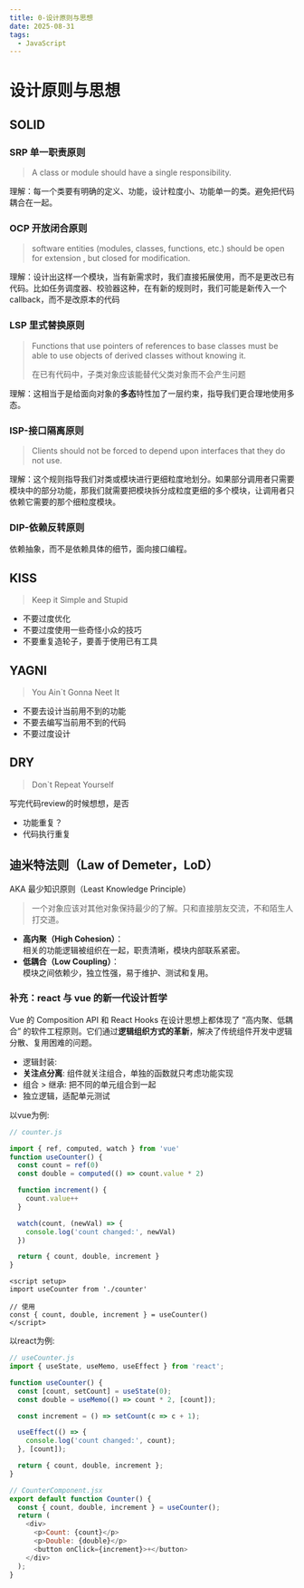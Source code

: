 ```yaml
---
title: 0-设计原则与思想
date: 2025-08-31
tags:
  - JavaScript
---
```

# 设计原则与思想

## SOLID 

### SRP 单一职责原则

> A class or module should have a single responsibility.

理解：每一个类要有明确的定义、功能，设计粒度小、功能单一的类。避免把代码耦合在一起。

### OCP 开放闭合原则

>software entities (modules, classes, functions, etc.) should be open for extension , but closed for modification.

理解：设计出这样一个模块，当有新需求时，我们直接拓展使用，而不是更改已有代码。比如任务调度器、校验器这种，在有新的规则时，我们可能是新传入一个callback，而不是改原本的代码

### LSP 里式替换原则

>Functions that use pointers of references to base classes must be able to use objects of derived classes without knowing it. 
>
>在已有代码中，子类对象应该能替代父类对象而不会产生问题

理解：这相当于是给面向对象的**多态**特性加了一层约束，指导我们更合理地使用多态。

### ISP-接口隔离原则

> Clients should not be forced to depend upon interfaces that they do not use.

理解：这个规则指导我们对类或模块进行更细粒度地划分。如果部分调用者只需要模块中的部分功能，那我们就需要把模块拆分成粒度更细的多个模块，让调用者只依赖它需要的那个细粒度模块。

### DIP-依赖反转原则

依赖抽象，而不是依赖具体的细节，面向接口编程。

## KISS 

> Keep it Simple and Stupid
- 不要过度优化
- 不要过度使用一些奇怪小众的技巧
- 不要重复造轮子，要善于使用已有工具

## YAGNI

> You Ain\`t Gonna Neet It 
- 不要去设计当前用不到的功能
- 不要去编写当前用不到的代码
- 不要过度设计

## DRY 
> Don\`t Repeat Yourself 

写完代码review的时候想想，是否
- 功能重复？
- 代码执行重复

## 迪米特法则（Law of Demeter，LoD）

AKA 最少知识原则（Least Knowledge Principle）

> 一个对象应该对其他对象保持最少的了解。只和直接朋友交流，不和陌生人打交道。

- **高内聚（High Cohesion）**：  
    相关的功能逻辑被组织在一起，职责清晰，模块内部联系紧密。
- **低耦合（Low Coupling）**：  
    模块之间依赖少，独立性强，易于维护、测试和复用。


### 补充：react 与 vue 的新一代设计哲学

Vue 的 Composition API 和 React Hooks 在设计思想上都体现了 “高内聚、低耦合” 的软件工程原则。它们通过**逻辑组织方式的革新**，解决了传统组件开发中逻辑分散、复用困难的问题。

- 逻辑封装:
- **关注点分离**: 组件就关注组合，单独的函数就只考虑功能实现 
- 组合 > 继承: 把不同的单元组合到一起
- 独立逻辑，适配单元测试

以vue为例:
```js
// counter.js

import { ref, computed, watch } from 'vue'
function useCounter() {
  const count = ref(0)
  const double = computed(() => count.value * 2)

  function increment() {
    count.value++
  }

  watch(count, (newVal) => {
    console.log('count changed:', newVal)
  })

  return { count, double, increment }
}
```

```vue
<script setup>
import useCounter from './counter'

// 使用
const { count, double, increment } = useCounter()
</script>
```

以react为例:
```js
// useCounter.js
import { useState, useMemo, useEffect } from 'react';

function useCounter() {
  const [count, setCount] = useState(0);
  const double = useMemo(() => count * 2, [count]);

  const increment = () => setCount(c => c + 1);

  useEffect(() => {
    console.log('count changed:', count);
  }, [count]);

  return { count, double, increment };
}

// CounterComponent.jsx
export default function Counter() {
  const { count, double, increment } = useCounter();
  return (
    <div>
      <p>Count: {count}</p>
      <p>Double: {double}</p>
      <button onClick={increment}>+</button>
    </div>
  );
}
```

